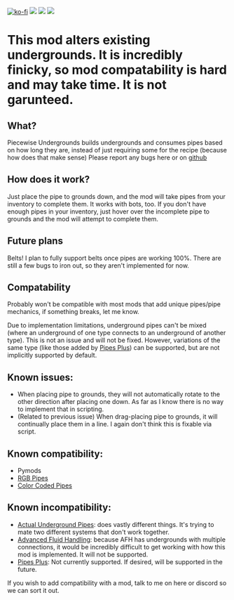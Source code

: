 [![ko-fi](https://img.shields.io/badge/Ko--fi-Donate%20-hotpink?logo=kofi&logoColor=white&style=for-the-badge)](https://ko-fi.com/protocol1903) [![](https://img.shields.io/badge/dynamic/json?color=orange&label=Factorio&query=downloads_count&suffix=%20downloads&url=https%3A%2F%2Fmods.factorio.com%2Fapi%2Fmods%2Fpiecewise-undergrounds&style=for-the-badge)](https://mods.factorio.com/mod/piecewise-undergrounds) [![](https://img.shields.io/badge/Discord-Community-blue?style=for-the-badge)](https://discord.gg/K3fXMGVc4z) [![](https://img.shields.io/badge/Github-Source-green?style=for-the-badge)](https://github.com/protocol-1903/piecewise-undergrounds)

# This mod alters existing undergrounds. It is incredibly finicky, so mod compatability is hard and may take time. It is not garunteed.

## What?
Piecewise Undergrounds builds undergrounds and consumes pipes based on how long they are, instead of just requiring some for the recipe (because how does that make sense)
Please report any bugs here or on [github](https://github.com/protocol-1903/piecewise-undergrounds)

## How does it work?
Just place the pipe to grounds down, and the mod will take pipes from your inventory to complete them. It works with bots, too. If you don't have enough pipes in your inventory, just hover over the incomplete pipe to grounds and the mod will attempt to complete them.

## Future plans
Belts! I plan to fully support belts once pipes are working 100%. There are still a few bugs to iron out, so they aren't implemented for now.

## Compatability
Probably won't be compatible with most mods that add unique pipes/pipe mechanics, if something breaks, let me know.

Due to implementation limitations, underground pipes can't be mixed (where an underground of one type connects to an underground of another type). This is not an issue and will not be fixed. However, variations of the same type (like those added by [Pipes Plus](https://mods.factorio.com/mod/pipe_plus)) can be supported, but are not implicitly supported by default.

## Known issues:
- When placing pipe to grounds, they will not automatically rotate to the other direction after placing one down. As far as I know there is no way to implement that in scripting.
- (Related to previous issue) When drag-placing pipe to grounds, it will continually place them in a line. I again don't think this is fixable via script.

## Known compatibility:
- Pymods
- [RGB Pipes](https://mods.factorio.com/mod/RGBPipes)
- [Color Coded Pipes](https://mods.factorio.com/mod/color-coded-pipes)

## Known incompatibility:
- [Actual Underground Pipes](https://mods.factorio.com/mod/the-one-mod-with-underground-bits): does vastly different things. It's trying to mate two different systems that don't work together.
- [Advanced Fluid Handling](https://mods.factorio.com/mod/underground-pipe-pack): because AFH has undergrounds with multiple connections, it would be incredibly difficult to get working with how this mod is implemented. It will not be supported.
- [Pipes Plus](https://mods.factorio.com/mod/pipe_plus): Not currently supported. If desired, will be supported in the future.

If you wish to add compatibility with a mod, talk to me on here or discord so we can sort it out.